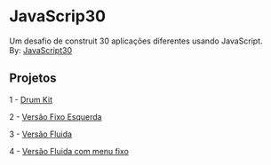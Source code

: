 # JavaScrip30
Um desafio de construit 30 aplicações diferentes usando JavaScript.<br>
By: [JavaScript30](https://javascript30.com/)

## Projetos
1 - [Drum Kit](https://washington-bezerra.github.io/Javascrip30/01%20-%20JavaScript%20Drum%20Kit/index.html)

2 - [Versão Fixo Esquerda](https://washington-bezerra.github.io/projeto-creditas/2-%20Fixo-meio/index.html)

3 - [Versão Fluida](https://washington-bezerra.github.io/projeto-creditas/3-%20Fluido/index.html)

4 - [Versão Fluida com menu fixo](https://washington-bezerra.github.io/projeto-creditas/4%20-%20Fluido-menu-fixo/index.html)